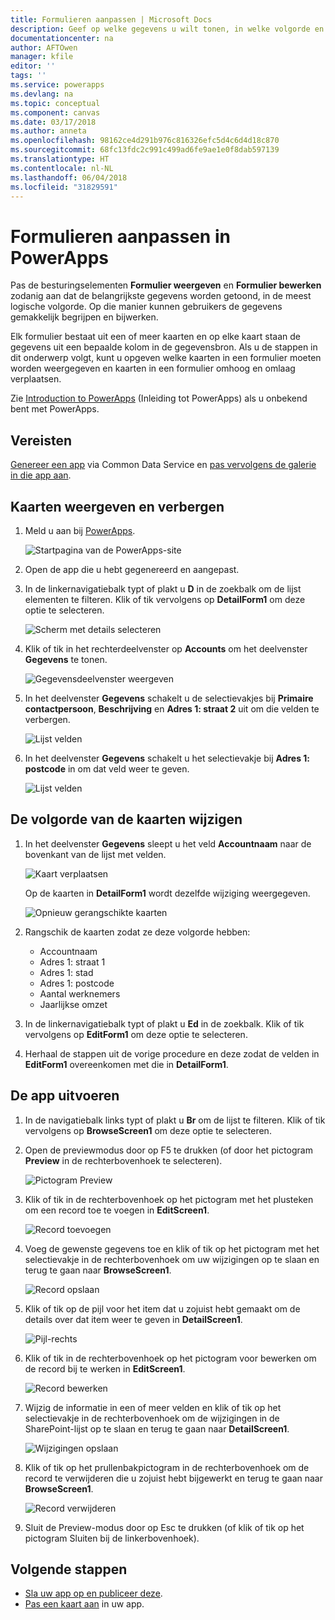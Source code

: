```yaml
---
title: Formulieren aanpassen | Microsoft Docs
description: Geef op welke gegevens u wilt tonen, in welke volgorde en in welke besturingselementen.
documentationcenter: na
author: AFTOwen
manager: kfile
editor: ''
tags: ''
ms.service: powerapps
ms.devlang: na
ms.topic: conceptual
ms.component: canvas
ms.date: 03/17/2018
ms.author: anneta
ms.openlocfilehash: 98162ce4d291b976c816326efc5d4c6d4d18c870
ms.sourcegitcommit: 68fc13fdc2c991c499ad6fe9ae1e0f8dab597139
ms.translationtype: HT
ms.contentlocale: nl-NL
ms.lasthandoff: 06/04/2018
ms.locfileid: "31829591"
---
```

# <a name="customize-forms-in-powerapps"></a>Formulieren aanpassen in PowerApps
Pas de besturingselementen **Formulier weergeven** en **Formulier bewerken** zodanig aan dat de belangrijkste gegevens worden getoond, in de meest logische volgorde. Op die manier kunnen gebruikers de gegevens gemakkelijk begrijpen en bijwerken.

Elk formulier bestaat uit een of meer kaarten en op elke kaart staan de gegevens uit een bepaalde kolom in de gegevensbron. Als u de stappen in dit onderwerp volgt, kunt u opgeven welke kaarten in een formulier moeten worden weergegeven en kaarten in een formulier omhoog en omlaag verplaatsen.

Zie [Introduction to PowerApps](getting-started.md) (Inleiding tot PowerApps) als u onbekend bent met PowerApps.

## <a name="prerequisites"></a>Vereisten
[Genereer een app](data-platform-create-app.md) via Common Data Service en [pas vervolgens de galerie in die app aan](customize-layout-sharepoint.md).

## <a name="show-and-hide-cards"></a>Kaarten weergeven en verbergen
1. Meld u aan bij [PowerApps](http://web.powerapps.com).

    ![Startpagina van de PowerApps-site](./media/customize-forms-sharepoint/sign-in.png)


1. Open de app die u hebt gegenereerd en aangepast.

1. In de linkernavigatiebalk typt of plakt u **D** in de zoekbalk om de lijst elementen te filteren. Klik of tik vervolgens op **DetailForm1** om deze optie te selecteren.

    ![Scherm met details selecteren](./media/customize-forms-sharepoint/select-detailform.png)

1. Klik of tik in het rechterdeelvenster op **Accounts** om het deelvenster **Gegevens** te tonen.

    ![Gegevensdeelvenster weergeven](./media/customize-forms-sharepoint/show-data-pane.png)

1. In het deelvenster **Gegevens** schakelt u de selectievakjes bij **Primaire contactpersoon**, **Beschrijving** en **Adres 1: straat 2** uit om die velden te verbergen.

    ![Lijst velden](./media/customize-forms-sharepoint/hide-fields.png)

1.  In het deelvenster **Gegevens** schakelt u het selectievakje bij **Adres 1: postcode** in om dat veld weer te geven.

    ![Lijst velden](./media/customize-forms-sharepoint/show-field.png)

## <a name="reorder-the-cards"></a>De volgorde van de kaarten wijzigen
1. In het deelvenster **Gegevens** sleept u het veld **Accountnaam** naar de bovenkant van de lijst met velden.

    ![Kaart verplaatsen](./media/customize-forms-sharepoint/move-card.png)

    Op de kaarten in **DetailForm1** wordt dezelfde wijziging weergegeven.

    ![Opnieuw gerangschikte kaarten](./media/customize-forms-sharepoint/reordered-card.png)

1. Rangschik de kaarten zodat ze deze volgorde hebben:

    - Accountnaam
    - Adres 1: straat 1
    - Adres 1: stad
    - Adres 1: postcode
    - Aantal werknemers
    - Jaarlijkse omzet

1. In de linkernavigatiebalk typt of plakt u **Ed** in de zoekbalk. Klik of tik vervolgens op **EditForm1** om deze optie te selecteren.

1. Herhaal de stappen uit de vorige procedure en deze zodat de velden in **EditForm1** overeenkomen met die in **DetailForm1**.

## <a name="run-the-app"></a>De app uitvoeren
1. In de navigatiebalk links typt of plakt u **Br** om de lijst te filteren. Klik of tik vervolgens op **BrowseScreen1** om deze optie te selecteren.

2. Open de previewmodus door op F5 te drukken (of door het pictogram **Preview** in de rechterbovenhoek te selecteren).

    ![Pictogram Preview](./media/customize-forms-sharepoint/open-preview.png)

3. Klik of tik in de rechterbovenhoek op het pictogram met het plusteken om een record toe te voegen in **EditScreen1**.

    ![Record toevoegen](./media/customize-forms-sharepoint/add-record.png)

4. Voeg de gewenste gegevens toe en klik of tik op het pictogram met het selectievakje in de rechterbovenhoek om uw wijzigingen op te slaan en terug te gaan naar **BrowseScreen1**.

    ![Record opslaan](./media/customize-forms-sharepoint/save-record.png)

5. Klik of tik op de pijl voor het item dat u zojuist hebt gemaakt om de details over dat item weer te geven in **DetailScreen1**.  

    ![Pijl-rechts](./media/customize-forms-sharepoint/right-arrow.png)

6. Klik of tik in de rechterbovenhoek op het pictogram voor bewerken om de record bij te werken in **EditScreen1**.

    ![Record bewerken](./media/customize-forms-sharepoint/edit-record.png)

7. Wijzig de informatie in een of meer velden en klik of tik op het selectievakje in de rechterbovenhoek om de wijzigingen in de SharePoint-lijst op te slaan en terug te gaan naar **DetailScreen1**.  

    ![Wijzigingen opslaan](./media/customize-forms-sharepoint/save-record.png)

8. Klik of tik op het prullenbakpictogram in de rechterbovenhoek om de record te verwijderen die u zojuist hebt bijgewerkt en terug te gaan naar **BrowseScreen1**.

    ![Record verwijderen](./media/customize-forms-sharepoint/delete-record.png)

9. Sluit de Preview-modus door op Esc te drukken (of klik of tik op het pictogram Sluiten bij de linkerbovenhoek).

## <a name="next-steps"></a>Volgende stappen
- [Sla uw app op en publiceer deze](save-publish-app.md).
- [Pas een kaart aan](customize-card.md) in uw app.
